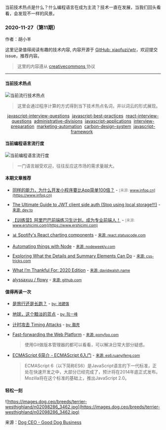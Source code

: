 
  当前技术热点是什么？什么编程语言在成为主流？技术一直在发展，当我们回头看看，会发现不一样的风景。

  ### 2020-11-27（第11期）
  
  作者：胡小羊
  
  这里记录值得阅读有趣的技术内容, 内容开源于 [GitHub: xiaofuzi/wtr](https://github.com/xiaofuzi/wtr)，欢迎提交 issue，推荐内容。
  
  > 这里的内容遵从 [creativecommons ](https://creativecommons.org/licenses/by/2.0/legalcode) 协议
  
  <hr>

  
  #### 当前技术热点
![当前流行技术热点](http://hexo-blog.yangxiaofu.com/wtr/assets/hotWords/2020-11-27.png)
> 这里会通过程序计算的方式得到当下技术热点名词，并以词云的形式展现。
<div style='text-align: center'><a _blank='target' href='https://github.com/topics/javascript-interview-questions'>javascript-interview-questions</a>&nbsp;&nbsp;<a _blank='target' href='https://github.com/topics/javascript-best-practices'>javascript-best-practices</a>&nbsp;&nbsp;<a _blank='target' href='https://github.com/topics/react-interview-questions'>react-interview-questions</a>&nbsp;&nbsp;<a _blank='target' href='https://github.com/topics/administrative-divisions'>administrative-divisions</a>&nbsp;&nbsp;<a _blank='target' href='https://github.com/topics/javascript-applications'>javascript-applications</a>&nbsp;&nbsp;<a _blank='target' href='https://github.com/topics/interview-preparation'>interview-preparation</a>&nbsp;&nbsp;<a _blank='target' href='https://github.com/topics/marketing-automation'>marketing-automation</a>&nbsp;&nbsp;<a _blank='target' href='https://github.com/topics/carbon-design-system'>carbon-design-system</a>&nbsp;&nbsp;<a _blank='target' href='https://github.com/topics/javascript-framework'>javascript-framework</a>&nbsp;&nbsp;</div>

#### 当前编程语言流行度
![当前编程语言流行度](http://hexo-blog.yangxiaofu.com/wtr/assets/program_lang/2020-11-27.png)
> 一门语言越受欢迎，往往反应这市场的需求量越大。
#### 本期文章推荐
* [同样的能力，为什么开发小程序要比App简单100倍？](https://www.infoq.cn/article/5axdRa5qBOBZC6LBKZmm) - <span style="font-size: 12px;color: gray;">[来源: www.infoq.cn](https://www.infoq.cn)</span>

* [The Ultimate Guide to JWT client side auth (Stop using local storage!!!)](https://dev.to/bahdcoder/the-ultimate-guide-to-jwt-client-side-auth-stop-using-local-storage-3an9) - <span style="font-size: 12px;color: gray;">[来源: dev.to](https://dev.to)</span>

* [【训练营】阿里巴巴前端练习生计划，成为专业前端人！](https://www.ershicimi.com/p/8ce6920c6783759a67f0a6da77132cab) - <span style="font-size: 12px;color: gray;">[来源: www.ershicimi.com](https://www.ershicimi.com)</span>

* [📊 Spotify's React charting components](https://react.statuscode.com/issues/216) - <span style="font-size: 12px;color: gray;">[来源: react.statuscode.com](https://react.statuscode.com)</span>

* [Automating things with Node](https://nodeweekly.com/issues/366) - <span style="font-size: 12px;color: gray;">[来源: nodeweekly.com](https://nodeweekly.com)</span>

* [Exploring What the Details and Summary Elements Can Do](https://css-tricks.com/exploring-what-the-details-and-summary-elements-can-do/) - <span style="font-size: 12px;color: gray;">[来源: css-tricks.com](https://css-tricks.com)</span>

* [What I’m Thankful For: 2020 Edition](https://davidwalsh.name/thankful-2020) - <span style="font-size: 12px;color: gray;">[来源: davidwalsh.name](https://davidwalsh.name)</span>

* [ alyssaxuu / flowy](https://github.com/alyssaxuu/flowy) - <span style="font-size: 12px;color: gray;">[来源: github.com](https://github.com)</span>



#### 值得再读一次
* [是旅行还是长跑？](http://macshuo.com/?p=608) - <span style="font-size: 12px;color: gray;">[by: 池建强](https://macshuo.com)</span>
    
* [地球，这个黯淡的蓝点](http://www.ruanyifeng.com/blog/2008/06/pale_blue_dot.html) - <span style="font-size: 12px;color: gray;">[by: 阮一峰](https://www.ruanyifeng.com)</span>
    
* [计时攻击 Timing Attacks](https://coolshell.cn/articles/21003.html) - <span style="font-size: 12px;color: gray;">[by: 酷壳](https://coolshell.cn)</span>
    
* [Fast-forwarding the Web Platform](http://ponyfoo.com/articles/fast-forwarding-the-web-platform) - <span style="font-size: 12px;color: gray;">[来源: ponyfoo.com](https://ponyfoo.com)</span>
    > 使用Git做版本管理器的都可以看看，可以解决日常大部分疑惑。
* [ECMAScript 6简介 - ECMAScript 6入门](http://es6.ruanyifeng.com/#docs/intro) - <span style="font-size: 12px;color: gray;">[来源: es6.ruanyifeng.com](https://es6.ruanyifeng.com)</span>
    > ECMAScript 6（以下简称ES6）是JavaScript语言的下一代标准，正处在快速开发之中，大部分已经完成了，预计将在2014年底正式发布。Mozilla将在这个标准的基础上，推出JavaScript 2.0。
#### 轻松一刻
![https://images.dog.ceo/breeds/terrier-westhighland/n02098286_3462.jpg](https://images.dog.ceo/breeds/terrier-westhighland/n02098286_3462.jpg)

来源：[Dog CEO - Good Dog Business](https://dog.ceo/)
    
